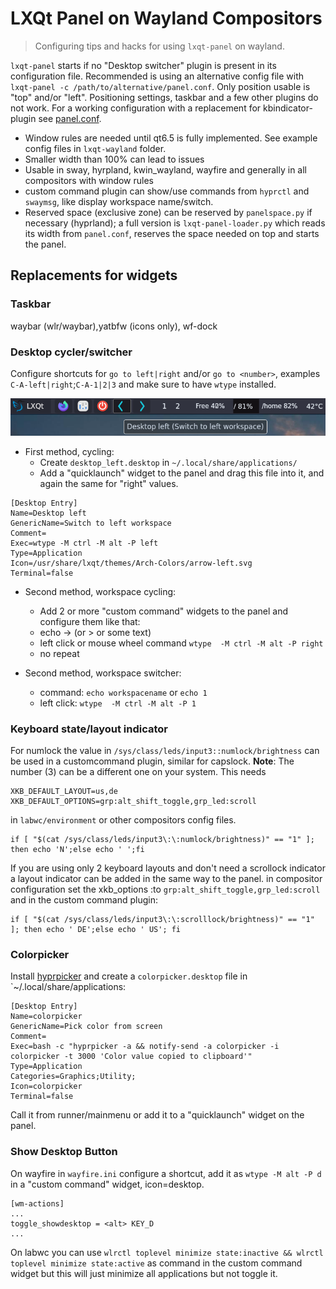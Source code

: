 # LXQt Panel on Wayland Compositors

> Configuring tips and hacks for using `lxqt-panel` on wayland.

`lxqt-panel` starts if no "Desktop switcher" plugin is present in its configuration file. Recommended is using an alternative config file with `lxqt-panel -c /path/to/alternative/panel.conf`. Only position usable is "top" and/or "left". Positioning settings, taskbar and a few other plugins do not work. For a working configuration with a replacement for kbindicator-plugin see [panel.conf](lxqt-wayland/panel.conf).

* Window rules are needed until qt6.5 is fully implemented. See example config files in `lxqt-wayland` folder.
* Smaller width than 100% can lead to issues
* Usable in sway, hyrpland, kwin_wayland, wayfire and generally in all compositors with window rules
* custom command plugin can show/use commands from `hyprctl` and `swaymsg`, like display workspace name/switch.
* Reserved space (exclusive zone) can be reserved by `panelspace.py` if necessary (hyprland); a full version is `lxqt-panel-loader.py` which reads its width from `panel.conf`, reserves the space needed on top and starts the panel.


## Replacements for widgets

### Taskbar
waybar (wlr/waybar),yatbfw (icons only), wf-dock

### Desktop cycler/switcher
 Configure shortcuts for `go to left|right` and/or `go to <number>`, examples `C-A-left|right`;`C-A-1|2|3`
  and make sure to have `wtype` installed.
  
![screenshot desktop switcher](desktopcycler.png)
  

 * First method, cycling:
    * Create `desktop_left.desktop`  in `~/.local/share/applications/`
    * Add a "quicklaunch" widget to the panel and drag this file into it, and again the same for  "right" values.
```
[Desktop Entry]
Name=Desktop left
GenericName=Switch to left workspace
Comment=
Exec=wtype -M ctrl -M alt -P left
Type=Application
Icon=/usr/share/lxqt/themes/Arch-Colors/arrow-left.svg
Terminal=false
```
  
  
 * Second method, workspace cycling:
      * Add 2 or more "custom command" widgets to the panel and configure them like that:
      * echo → (or > or some text)
      * left click or mouse wheel command `wtype  -M ctrl -M alt -P right`
      * no repeat
  
 * Second method, workspace switcher:
     * command: `echo workspacename` or `echo 1`
     * left click: `wtype  -M ctrl -M alt -P 1`
  


### Keyboard state/layout indicator

For numlock the value in `/sys/class/leds/input3::numlock/brightness` can be used in a customcommand plugin, similar for capslock. **Note**: The number (3) can be a different one on your system. This needs

```
XKB_DEFAULT_LAYOUT=us,de
XKB_DEFAULT_OPTIONS=grp:alt_shift_toggle,grp_led:scroll
```
in `labwc/environment` or other compositors config files.

```
if [ "$(cat /sys/class/leds/input3\:\:numlock/brightness)" == "1" ]; then echo 'N';else echo ' ';fi
```
If you are using only 2 keyboard layouts and don't need a scrollock indicator a layout indicator can be added in the same way to the panel. in compositor configuration set the xkb_options :to `grp:alt_shift_toggle,grp_led:scroll` and in the custom command plugin:
```
if [ "$(cat /sys/class/leds/input3\:\:scrolllock/brightness)" == "1" ]; then echo ' DE';else echo ' US'; fi
```

###  Colorpicker

Install [hyprpicker](https://github.com/hyprwm/hyprpicker) and create a `colorpicker.desktop` file in  `~/.local/share/applications:

```
[Desktop Entry]
Name=colorpicker
GenericName=Pick color from screen
Comment=
Exec=bash -c "hyprpicker -a && notify-send -a colorpicker -i colorpicker -t 3000 'Color value copied to clipboard'"
Type=Application
Categories=Graphics;Utility;
Icon=colorpicker
Terminal=false
```

Call it from runner/mainmenu or add it to a "quicklaunch" widget on the panel.

### Show Desktop Button

On wayfire in `wayfire.ini`  configure a shortcut, add it as `wtype -M alt -P d` in a "custom command" widget, icon=desktop.
```
[wm-actions]
...
toggle_showdesktop = <alt> KEY_D
...
```

On labwc you can use `wlrctl toplevel minimize state:inactive && wlrctl toplevel minimize state:active` as command in the custom command widget but this will just minimize all applications but not toggle it.
